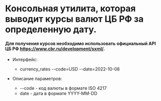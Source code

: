 # Консольная утилита, которая выводит курсы валют ЦБ РФ за определенную дату.
#### Для получения курсов необходимо использовать официальный API ЦБ РФ https://www.cbr.ru/development/sxml/.
* Интерфейс:
	* currency_rates --code=USD --date=2022-10-08

* Описание параметров:
	* --code - код валюты в формате ISO 4217
	* date - дата в формате YYYY-MM-DD
